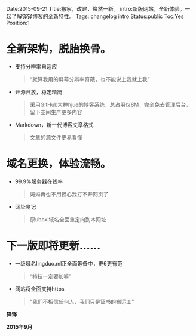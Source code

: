 Date:2015-09-21
Title:搬家，改建，焕然一新。
intro:新版网站，全新体验。一起了解铎铎博客的全新特性。
Tags: changelog intro
Status:public
Toc:Yes
Position:1

# 全新架构，脱胎换骨。

*   支持分辨率自适应

    > “就算我用的屏幕分辨率奇葩，也不能说上我就上我”

*   开源开放，稳定精简

    > 采用GitHub大神hjue的博客系统，总占用仅8M，完全免去管理后台，留下空间生产更多内容

*   Markdown，新一代博客文章格式

    > 文章的源文件更易看懂

# 域名更换，体验流畅。

*   99.9%服务器在线率

    > 妈妈再也不用担心我打不开网页了

*   网址易记

    > 原uboxi域名全面重定向到本网址

# 下一版即将更新……

*   一级域名lingduo.ml正全面筹备中，更6更有范

    > “特技一定要加嘛”

*   网站将全面支持https

    > “我们不相信任何人，我们只是证书的搬运工”

**铎铎**

**2015年9月**